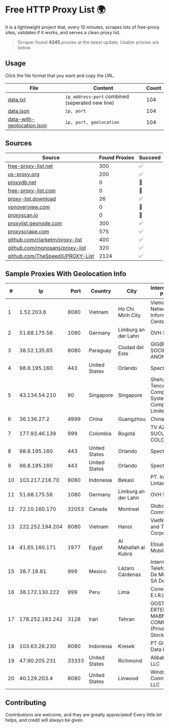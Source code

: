 
# Free HTTP Proxy List 🌍

It is a lightweight project that, every 10 minutes, scrapes lots of free-proxy sites, validates if it works, and serves a clean proxy list.


> Scraper found **4245** proxies at the latest update. Usable proxies are below.

## Usage

Click the file format that you want and copy the URL.


|File|Content|Count|
|----|-------|-----|
|[data.txt](https://raw.githubusercontent.com/themiralay/Proxy-List-World/master/data.txt)|`ip_address:port` combined (seperated new line)|104|
|[data.json](https://raw.githubusercontent.com/themiralay/Proxy-List-World/master/data.json)|`ip, port`|104|
|[data-with-geolocation.json](https://raw.githubusercontent.com/themiralay/Proxy-List-World/master/data-with-geolocation.json)|`ip, port, geolocation`|104|

## Sources

|Source|Found Proxies|Succeed|
|------|-------------|-------|
|[free-proxy-list.net](https://free-proxy-list.net)|300|✅|
|[us-proxy.org](https://www.us-proxy.org)|200|✅|
|[proxydb.net](http://proxydb.net)|0|🚫|
|[free-proxy-list.com](https://free-proxy-list.com/?page=&port=&type%5B%5D=http&type%5B%5D=https&up_time=0&search=Search)|0|🚫|
|[proxy-list.download](https://www.proxy-list.download/HTTP)|26|✅|
|[vpnoverview.com](https://vpnoverview.com/privacy/anonymous-browsing/free-proxy-servers)|0|🚫|
|[proxyscan.io](https://www.proxyscan.io)|0|🚫|
|[proxylist.geonode.com](https://proxylist.geonode.com/api/proxy-list?limit=300&page=1&sort_by=lastChecked&sort_type=desc&protocols=http,https)|300|✅|
|[proxyscrape.com](https://api.proxyscrape.com/v2/?request=displayproxies&protocol=http&timeout=10000&country=all&ssl=all&anonymity=all)|575|✅|
|[github.com/clarketm/proxy-list](https://raw.githubusercontent.com/clarketm/proxy-list/master/proxy-list-raw.txt)|400|✅|
|[github.com/monosans/proxy-list](https://raw.githubusercontent.com/monosans/proxy-list/main/proxies/http.txt)|320|✅|
|[github.com/TheSpeedX/PROXY-List](https://raw.githubusercontent.com/TheSpeedX/PROXY-List/master/http.txt)|2124|✅|


## Sample Proxies With Geolocation Info

|#|Ip|Port|Country|City|Internet Service Provider|
|-|--|----|-------|----|-------------------------|
|1|1.52.203.6|8080|Vietnam|Ho Chi Minh City|Vietnam Internet Network Information Center|
|2|51.68.175.56|1080|Germany|Limburg an der Lahn|OVH SAS|
|3|38.52.135.65|8080|Paraguay|Ciudad del Este|GIG@NET SOCIEDAD ANONIMA|
|4|98.8.195.160|443|United States|Orlando|Spectrum|
|5|43.134.54.210|80|Singapore|Singapore|Shenzhen Tencent Computer Systems Company Limited|
|6|36.136.27.2|4999|China|Guangzhou|China Mobile|
|7|177.93.46.139|999|Colombia|Bogotá|TV AZTECA SUCURSAL COLOMBIA|
|8|98.8.195.160|443|United States|Orlando|Spectrum|
|9|98.8.195.160|443|United States|Orlando|Spectrum|
|10|103.217.216.70|8080|Indonesia|Bekasi|PT. Infotama Lintas Global|
|11|51.68.175.56|1080|Germany|Limburg an der Lahn|OVH SAS|
|12|72.10.160.170|32053|Canada|Montreal|GloboTech Communications|
|13|222.252.194.204|8080|Vietnam|Hanoi|VietNam Post and Telecom Corporation|
|14|41.65.160.171|1977|Egypt|Al Maḩallah al Kubrá|Etisalat Misr Mobile BB|
|15|38.7.16.81|999|Mexico|Lázaro Cárdenas|Internet Telefonia Y TV De Michoacan SA De CV|
|16|38.172.130.222|999|Peru|Lima|Conex TV E.I.R.L.|
|17|178.252.183.242|3128|Iran|Tehran|GOSTARESH-E-ERTEBATAT-E MABNA COMPANY (Private Joint Stock)|
|18|103.63.26.230|8080|Indonesia|Kresek|PT Global Media Data Prima|
|19|47.90.205.231|33333|United States|Richmond|Alibaba.com LLC|
|20|40.129.203.4|8080|United States|Linwood|Windstream Communications LLC|



## Contributing

Contributions are welcome, and they are greatly appreciated! Every
little bit helps, and credit will always be given.

